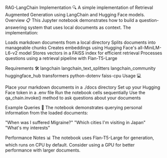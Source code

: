 RAG-LangChain Implementation 🔍
A simple implementation of Retrieval Augmented Generation using LangChain and Hugging Face models.
Overview 📋
This Jupyter notebook demonstrates how to build a question-answering system that uses local documents as context. The implementation:

Loads markdown documents from a local directory
Splits documents into manageable chunks
Creates embeddings using Hugging Face's all-MiniLM-L6-v2 model
Stores vectors in a FAISS index for efficient retrieval
Processes questions using a retrieval pipeline with Flan-T5-Large

Requirements 🛠️
langchain
langchain_text_splitters
langchain_community
huggingface_hub
transformers
python-dotenv
faiss-cpu
Usage 💻

Place your markdown documents in a ./docs directory
Set up your Hugging Face token in a .env file
Run the notebook cells sequentially
Use the qa_chain.invoke() method to ask questions about your documents

Example Queries 💬
The notebook demonstrates querying personal information from the loaded documents:

"When was I suffered Migraine?"
"Which cities I'm visiting in Japan"
"What's my interests"

Performance Notes 📊
The notebook uses Flan-T5-Large for generation, which runs on CPU by default. Consider using a GPU for better performance with larger documents.
